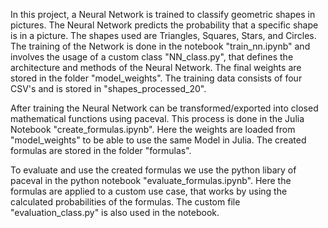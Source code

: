 In this project, a Neural Network is trained to classify geometric shapes in pictures. 
The Neural Network predicts the probability that a specific shape is in a picture. The shapes used are Triangles, Squares, Stars, and Circles.
The training of the Network is done in the notebook "train_nn.ipynb" and involves the usage of a custom class "NN_class.py", 
that defines the architecture and methods of the Neural Network. The final weights are stored in the folder "model_weights".
The training data consists of four CSV's and is stored in "shapes_processed_20".

After training the Neural Network can be transformed/exported into closed mathematical functions using paceval. 
This process is done in the Julia Notebook "create_formulas.ipynb". Here the weights are loaded from "model_weights" to be able to use the same Model in 
Julia. The created formulas are stored in the folder "formulas".

To evaluate and use the created formulas we use the python libary of paceval in the python notebook "evaluate_formulas.ipynb". Here the formulas are applied
to a custom use case, that works by using the calculated probabilities of the formulas. The custom file "evaluation_class.py" is also used in the notebook.


